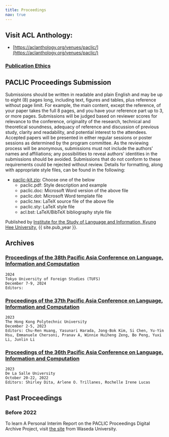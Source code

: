```yaml
---
title: Proceedings
nav: true
---
```

## Visit ACL Anthology:
- [https://aclanthology.org/venues/paclic/](https://aclanthology.org/venues/paclic/)

### [Publication Ethics](/ethics)

## PACLIC Proceedings Submission

Submissions should be written in readable and plain English and may be up to eight (8) pages long, including text, figures and tables, plus reference without page limit. For example, the main content, except the reference, of your paper takes the full 8 pages, and you have your reference part up to 3, or more pages. Submissions will be judged based on reviewer scores for relevance to the conference, originality of the research, technical and theoretical soundness, adequacy of reference and discussion of previous study, clarity and readability, and potential interest to the attendees. Accepted papers will be presented in either regular sessions or poster sessions as determined by the program committee. As the reviewing process will be anonymous, submissions must not include the authors' names and affiliations; any possibilities to reveal authors' identities in the submissions should be avoided. Submissions that do not conform to these requirements could be rejected without review. Details for formatting, along with appropriate style files, can be found in the following:

  - [paclic-kit.zip](/images/paclic-kit.zip): Choose one of the below
    - paclic.pdf: Style description and example
    - paclic.doc: Microsoft Word version of the above file
    - paclic.dot: Microsoft Word template file
    - paclic.tex: LaTeX source file of the above file
    - paclic.sty: LaTeX style file
    - acl.bst: LaTeX/BibTeX bibliography style file
 
Published by [Institute for the Study of Language and Information, Kyung Hee University](http://isli.khu.ac.kr), {{ site.pub_year }}.
 
## Archives
  
### [Proceedings of the 38th Pacific Asia Conference on Language, Information and Computation]()
    2024
    Tokyo University of Foreign Studies (TUFS)
    December 7-9, 2024
    Editors: 

### [Proceedings of the 37th Pacific Asia Conference on Language, Information and Computation]()
    2023
    The Hong Kong Polytechnic University
    December 2-5, 2023
    Editors: Chu-Ren Huang, Yasunari Harada, Jong-Bok Kim, Si Chen, Yu-Yin Hsu, Emmanuele Chersoni, Pranav A, Winnie Huiheng Zeng, Bo Peng, Yuxi Li, Junlin Li

### [Proceedings of the 36th Pacific Asia Conference on Language, Information and Computation]()
    2023
    De La Salle University
    October 20-22, 2022
    Editors: Shirley Dita, Arlene O. Trillanes, Rochelle Irene Lucas

## Past Proceedings
### Before 2022
To learn A Personal Interim Report on the PACLIC Proceedings Digital Archive Project, visit [the site](https://github.com/evanwill/workshop-template/blob/main/README.md) from Waseda University.



